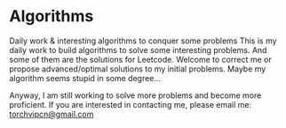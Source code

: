 # Algorithms
Daily work &amp; interesting algorithms to conquer some problems 
This is my daily work to build algorithms to solve some interesting problems. And some of them are the solutions for Leetcode. Welcome to correct me or propose advanced/optimal solutions to my initial problems. Maybe my algorithm seems stupid in some degree…

Anyway, I am still working to solve more problems and become more proficient.
If you are interested in contacting me, please email me: torchvipcn@gmail.com
